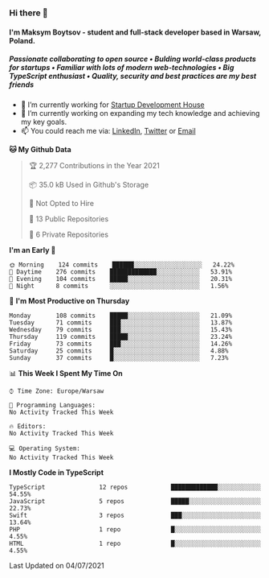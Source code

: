 ### Hi there 👋
#### I'm Maksym Boytsov - student and full-stack developer based in Warsaw, Poland.

##### Passionate collaborating to open source • Bulding world-class products for startups • Familiar with lots of modern web-technologies • Big TypeScript enthusiast • Quality, security and best practices are my best friends

- 💼 I’m currently working for [Startup Development House](https://start-up.house/en)
- 🔭 I’m currently working on expanding my tech knowledge and achieving my key goals.
- 📫 You could reach me via: [LinkedIn](https://www.linkedin.com/in/maksym-boytsov/), [Twitter](https://twitter.com/maksymboytsov) or [Email](mailto:maksym.boytsov@gmail.com?subject=[GitHub])

<!--START_SECTION:waka-->
**🐱 My Github Data** 

> 🏆 2,277 Contributions in the Year 2021
 > 
> 📦 35.0 kB Used in Github's Storage 
 > 
> 🚫 Not Opted to Hire
 > 
> 📜 13 Public Repositories 
 > 
> 🔑 6 Private Repositories  
 > 
**I'm an Early 🐤** 

```text
🌞 Morning    124 commits    ██████░░░░░░░░░░░░░░░░░░░   24.22% 
🌆 Daytime    276 commits    █████████████░░░░░░░░░░░░   53.91% 
🌃 Evening    104 commits    █████░░░░░░░░░░░░░░░░░░░░   20.31% 
🌙 Night      8 commits      ░░░░░░░░░░░░░░░░░░░░░░░░░   1.56%

```
📅 **I'm Most Productive on Thursday** 

```text
Monday       108 commits    █████░░░░░░░░░░░░░░░░░░░░   21.09% 
Tuesday      71 commits     ███░░░░░░░░░░░░░░░░░░░░░░   13.87% 
Wednesday    79 commits     ███░░░░░░░░░░░░░░░░░░░░░░   15.43% 
Thursday     119 commits    █████░░░░░░░░░░░░░░░░░░░░   23.24% 
Friday       73 commits     ███░░░░░░░░░░░░░░░░░░░░░░   14.26% 
Saturday     25 commits     █░░░░░░░░░░░░░░░░░░░░░░░░   4.88% 
Sunday       37 commits     █░░░░░░░░░░░░░░░░░░░░░░░░   7.23%

```


📊 **This Week I Spent My Time On** 

```text
⌚︎ Time Zone: Europe/Warsaw

💬 Programming Languages: 
No Activity Tracked This Week

🔥 Editors: 
No Activity Tracked This Week

💻 Operating System: 
No Activity Tracked This Week

```

**I Mostly Code in TypeScript** 

```text
TypeScript               12 repos            █████████████░░░░░░░░░░░░   54.55% 
JavaScript               5 repos             █████░░░░░░░░░░░░░░░░░░░░   22.73% 
Swift                    3 repos             ███░░░░░░░░░░░░░░░░░░░░░░   13.64% 
PHP                      1 repo              █░░░░░░░░░░░░░░░░░░░░░░░░   4.55% 
HTML                     1 repo              █░░░░░░░░░░░░░░░░░░░░░░░░   4.55%

```



 Last Updated on 04/07/2021
<!--END_SECTION:waka-->

